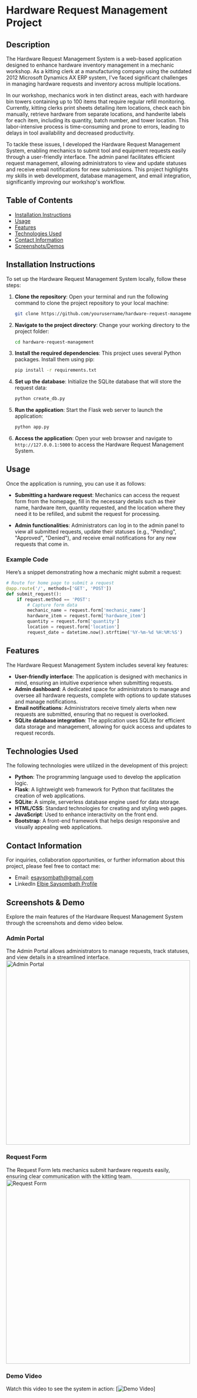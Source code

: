   # Hardware Request Management Project

## Description
The Hardware Request Management System is a web-based application designed to enhance hardware inventory management in a mechanic workshop. As a kitting clerk at a manufacturing company using the outdated 2012 Microsoft Dynamics AX ERP system, I've faced significant challenges in managing hardware requests and inventory across multiple locations.

In our workshop, mechanics work in ten distinct areas, each with hardware bin towers containing up to 100 items that require regular refill monitoring. Currently, kitting clerks print sheets detailing item locations, check each bin manually, retrieve hardware from separate locations, and handwrite labels for each item, including its quantity, batch number, and tower location. This labor-intensive process is time-consuming and prone to errors, leading to delays in tool availability and decreased productivity.

To tackle these issues, I developed the Hardware Request Management System, enabling mechanics to submit tool and equipment requests easily through a user-friendly interface. The admin panel facilitates efficient request management, allowing administrators to view and update statuses and receive email notifications for new submissions. This project highlights my skills in web development, database management, and email integration, significantly improving our workshop's workflow.

## Table of Contents
- [Installation Instructions](#installation-instructions)
- [Usage](#usage)
- [Features](#features)
- [Technologies Used](#technologies-used)
- [Contact Information](#contact-information)
- [Screenshots/Demos](#screenshotsdemos)

## Installation Instructions
To set up the Hardware Request Management System locally, follow these steps:

1. **Clone the repository**: 
   Open your terminal and run the following command to clone the project repository to your local machine:
   ```bash
   git clone https://github.com/yourusername/hardware-request-management.git
   ```

2. **Navigate to the project directory**: 
   Change your working directory to the project folder:
   ```bash
   cd hardware-request-management
   ```

3. **Install the required dependencies**: 
   This project uses several Python packages. Install them using pip:
   ```bash
   pip install -r requirements.txt
   ```

4. **Set up the database**: 
   Initialize the SQLite database that will store the request data:
   ```bash
   python create_db.py
   ```

5. **Run the application**: 
   Start the Flask web server to launch the application:
   ```bash
   python app.py
   ```

6. **Access the application**: 
   Open your web browser and navigate to `http://127.0.0.1:5000` to access the Hardware Request Management System.

## Usage
Once the application is running, you can use it as follows:

- **Submitting a hardware request**: Mechanics can access the request form from the homepage, fill in the necessary details such as their name, hardware item, quantity requested, and the location where they need it to be refilled, and submit the request for processing.
  
- **Admin functionalities**: Administrators can log in to the admin panel to view all submitted requests, update their statuses (e.g., "Pending", "Approved", "Denied"), and receive email notifications for any new requests that come in.

### Example Code
Here’s a snippet demonstrating how a mechanic might submit a request:
```python
# Route for home page to submit a request
@app.route('/', methods=['GET', 'POST'])
def submit_request():
    if request.method == 'POST':
        # Capture form data
        mechanic_name = request.form['mechanic_name']
        hardware_item = request.form['hardware_item']
        quantity = request.form['quantity']
        location = request.form['location']
        request_date = datetime.now().strftime('%Y-%m-%d %H:%M:%S')
```

## Features
The Hardware Request Management System includes several key features:
- **User-friendly interface**: The application is designed with mechanics in mind, ensuring an intuitive experience when submitting requests.
- **Admin dashboard**: A dedicated space for administrators to manage and oversee all hardware requests, complete with options to update statuses and manage notifications.
- **Email notifications**: Administrators receive timely alerts when new requests are submitted, ensuring that no request is overlooked.
- **SQLite database integration**: The application uses SQLite for efficient data storage and management, allowing for quick access and updates to request records.

## Technologies Used
The following technologies were utilized in the development of this project:
- **Python**: The programming language used to develop the application logic.
- **Flask**: A lightweight web framework for Python that facilitates the creation of web applications.
- **SQLite**: A simple, serverless database engine used for data storage.
- **HTML/CSS**: Standard technologies for creating and styling web pages.
- **JavaScript**: Used to enhance interactivity on the front end.
- **Bootstrap**: A front-end framework that helps design responsive and visually appealing web applications.

## Contact Information
For inquiries, collaboration opportunities, or further information about this project, please feel free to contact me:
- Email: esaysombath@gmail.com
- LinkedIn [Elbie Saysombath Profile](https://www.linkedin.com/in/elbie-s/)

## Screenshots & Demo
Explore the main features of the Hardware Request Management System through the screenshots and demo video below.

### Admin Portal
The Admin Portal allows administrators to manage requests, track statuses, and view details in a streamlined interface.
<img src="https://github.com/user-attachments/assets/a9b45e86-7624-4a09-a48d-b1431e61bd3b" alt="Admin Portal" width="500px">

### Request Form
The Request Form lets mechanics submit hardware requests easily, ensuring clear communication with the kitting team.
<img src="https://github.com/user-attachments/assets/905e415e-80b0-44e2-b871-3a07ac9e501d" alt="Request Form" width="500px">

### Demo Video
Watch this video to see the system in action:
[![Demo Video](https://www.canva.com/design/DAGVSC1vPsE/oW5lvZWr6ukjhcDfeYq4UQ/watch?utm_content=DAGVSC1vPsE&utm_campaign=designshare&utm_medium=link&utm_source=editor)]

